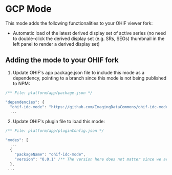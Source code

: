 # GCP Mode

This mode adds the following functionalities to your OHIF viewer fork:
- Automatic load of the latest derived display set of active series (no need to double-click the derived display set (e.g. SRs, SEGs) thumbnail in the left panel to render a derived display set)

## Adding the mode to your OHIF fork
1. Update OHIF's app package.json file to include this mode as a dependency, pointing to a branch since this mode is not being published to NPM:
```js
/** File: platform/app/package.json */

"dependencies": {
  "ohif-idc-mode": "https://github.com/ImagingDataCommons/ohif-idc-mode#main", /** You can use any valid branch name here (#main or #master or #your-branch) */
  ...
```

2. Update OHIF's plugin file to load this mode:
```js
/** File: platform/app/pluginConfig.json */

"modes": [
  ...
  {
    "packageName": "ohif-idc-mode",
    "version": "0.0.1" /** The version here does not matter since we are using a branch name to define this mode dependency instead of npm publishing */
  },
 ...
```
